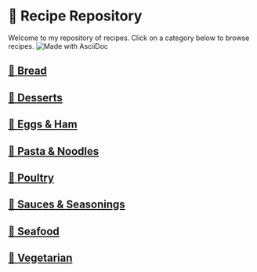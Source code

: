 # &#129368; Recipe Repository
Welcome to my repository of recipes. Click on a category below to browse recipes.
![Made with AsciiDoc](https://badgen.net/badge/made%20with/asciidoc/1f8197)

## [&#127838; Bread](bread/README.md)
## [&#129383; Desserts](desserts/README.md)
## [&#127859; Eggs &amp; Ham](eggs-ham/README.md)
## [&#127837; Pasta &amp; Noodles](pasta-noodles/README.md)
## [&#128020; Poultry](poultry/README.md)
## [&#129474; Sauces &amp; Seasonings](sauces-seasonings/README.md)
## [&#129424; Seafood](seafood/README.md)
## [&#127813; Vegetarian](vegetarian/README.md)
